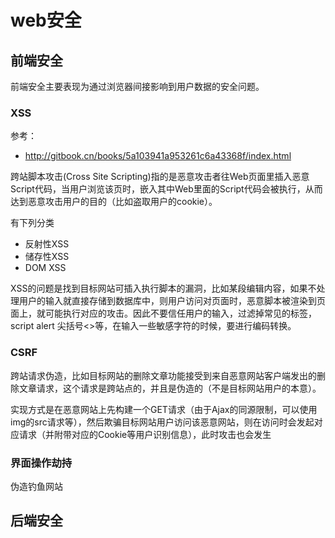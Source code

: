 web安全
===

## 前端安全
前端安全主要表现为通过浏览器间接影响到用户数据的安全问题。

### XSS
参考：
* http://gitbook.cn/books/5a103941a953261c6a43368f/index.html

跨站脚本攻击(Cross Site Scripting)指的是恶意攻击者往Web页面里插入恶意Script代码，当用户浏览该页时，嵌入其中Web里面的Script代码会被执行，从而达到恶意攻击用户的目的（比如盗取用户的cookie）。

有下列分类
* 反射性XSS
* 储存性XSS
* DOM XSS

XSS的问题是找到目标网站可插入执行脚本的漏洞，比如某段编辑内容，如果不处理用户的输入就直接存储到数据库中，则用户访问对页面时，恶意脚本被渲染到页面上，就可能执行对应的攻击。因此不要信任用户的输入，过滤掉常见的标签，script alert 尖括号<>等，在输入一些敏感字符的时候，要进行编码转换。

### CSRF
跨站请求伪造，比如目标网站的删除文章功能接受到来自恶意网站客户端发出的删除文章请求，这个请求是跨站点的，并且是伪造的（不是目标网站用户的本意）。

实现方式是在恶意网站上先构建一个GET请求（由于Ajax的同源限制，可以使用img的src请求等），然后欺骗目标网站用户访问该恶意网站，则在访问时会发起对应请求（并附带对应的Cookie等用户识别信息），此时攻击也会发生

### 界面操作劫持
伪造钓鱼网站

## 后端安全

